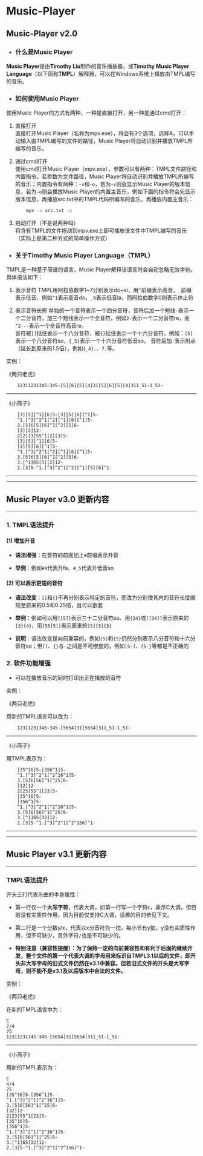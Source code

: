 # Music-Player

## Music-Player v2.0

+ ### 什么是Music Player

**Music Player**是由**Timothy Liu**制作的音乐播放器，或**Timothy Music Player Language**（以下简称**TMPL**）解释器，可以在Windows系统上播放由TMPL编写的音乐。  

+ ### 如何使用Music Player  

使用Music Player的方式有两种，一种是直接打开，另一种是通过cmd打开：

1. 直接打开  
   直接打开Music Player（名称为mpv.exe），将会有3个选项，选择A，可以手动输入由TMPL编写的文件的路径，Music Player将自动识别并播放TMPL所编写的音乐。  

2. 通过cmd打开  
   使用cmd打开Music Player（mpv.exe），参数可以有两种：TMPL文件路径和内置指令。若参数为文件路径，Music Player将自动识别并播放TMPL所编写的音乐；内置指令有两种：`-v`和`-o`，若为`-v`则会显示Music Player的版本信息，若为`-o`则会播放Music Player的内置主音乐，例如下面的指令将会先显示版本信息，再播放src.txt中的TMPL代码所编写的音乐，再播放内置主音乐：  

    ```cmd
        mpv -v src.txt -o
    ```

3. 拖动打开（不是说两种吗）  
   将含有TMPL的文件拖动到mpv.exe上即可播放该文件中TMPL编写的音乐（实际上是第二种方式的简单操作方式）

+ ### 关于Timothy Music Player Language（TMPL）  

TMPL是一种基于简谱的语言，Music Player解释该语言时会自动忽略无效字符。具体语法如下：  

1. 表示音符
   TMPL用阿拉伯数字1\~7分别表示do\~xi，用`^`前缀表示高音，`_`前缀表示低音，例如`^1`表示高音do，`_6`表示低音la，而阿拉伯数字0则表示休止符  

2. 表示音符长短
   单独的一个音符表示一个四分音符，音符后加一个短线`-`表示一个二分音符，加三个短线表示一个全音符，例如`2-`表示一个二分音符re，而`^2---`表示一个全音符高音re。  
   音符被`[]`括住表示一个八分音符，被`{}`括住表示一个十六分音符，例如：`[5]`表示一个八分音符so，`{_5}`表示一个十六分音符低音so。
   音符后加`.`表示附点（延长到原来的1.5倍），例如`{_4}.`、`7.`等。  

实例：  

《两只老虎》  

```TMPL
    12311231345-345-[5][6][5][4]31[5][6][5][4]311_51-1_51-
```  

---

《小燕子》  

```TMPL
    [3][5][^1][6]5-[3][5][6][^1]5-
    ^1.[^3]^2^1[^2][^1][6][^1]5-
    3.[5]6[5][6]^1[^2][5]6-
    [3][2]12-
    2[2][3]55^1[2][3]5-
    [3][5][^1][6]5-
    [3][5][6][^1]5-
    ^1.[^3]^2^1[^2][^1][6][^1]5-
    3.[5]6[5][6]^1[^2][5]6-
    3.[^1]65[3][2]12-
    2.[3]5-^1.[^3]^2^1[^2][^1][5][6]^1-
```

---
---

## Music Player v3.0 更新内容  

---

### 1. TMPL语法提升

#### (1) 增加升音

+ **语法增强**：在音符的前面加上`#`前缀表示升音  

+ **举例**：例如`#4`代表升fa、`#_5`代表升低音so  

#### (2) 可以表示更短的音符  

+ **语法改变**：`[]`和`{}`不再分别表示特定的音符，而改为分别使其内的音符长度缩短至原来的0.5和0.25倍，且可以嵌套  

+ **举例**：例如可以用`{[5]}`表示三十二分音符so、用`{34}`或`[[34]]`表示原来的`{3}{4}`、用`[55[5]]`表示原来的`[5][5]{5}`  

+ **说明**：语法改变是向前兼容的，例如`[5]`和`{5}`仍然分别表示八分音符和十六分音符so；但`[]`、`{}`与`-`之间是不可嵌套的，例如`[5-]`、`{5-}`等都是不正确的  

### 2. 软件功能增强  

+ 可以在播放音乐的同时打印出正在播放的音符


实例：  

《两只老虎》  

用新的TMPL语言可以改为：  

```TMPL
    12311231345-345-[5654]31[5654]311_51-1_51-
```  

---

《小燕子》  

用TMPL表示为：  

```TMPL
    [35^16]5-[356^1]5-
    ^1.[^3]^2^1[^2^16^1]5-
    3.[5]6[56]^1[^25]6-
    [32]12-
    2[23]55^1[23]5-
    [35^16]5-
    [356^1]5-
    ^1.[^3]^2^1[^2^16^1]5-
    3.[5]6[56]^1[^25]6-
    3.[^1]65[32]12-
    2.[3]5-^1.[^3]^2^1[^2^156]^1-
```

---
---

## Music Player v3.1 更新内容  

---

### TMPL语法提升

开头三行代表乐曲的本身属性：

+ 第一行仅一个**大写字符**，代表大调，如第一行写一个字符`C`，表示C大调，但目前没有实质性作用，因为目前仅支持C大调，设置的目的参见下文。

+ 第二行是一个分数y/x，代表以x分音符为一拍，每小节有y拍。y没有实质性作用，但不可缺少，另外字符`/`也是不可缺少的。

+ **特别注意（兼容性提醒）：为了保持一定的向前兼容性和有利于后面的继续开发，整个文件的第一个代表大调的字母用来标识自TMPL3.1以后的文件，即开头非大写字母的旧式文件仍然在v3.1中兼容。但若旧式文件的开头是大写字母，则不能不是v3.1及以后版本中合法的文件。**

实例：  

《两只老虎》  

在新的TMPL语言中为：  

```TMPL
C
2/4
75
12311231345-345-[5654]31[5654]311_51-1_51-
```  

---

《小燕子》  

用新的TMPL表示为：  

```TMPL
C
4/4
75
[35^16]5-[356^1]5-
^1.[^3]^2^1[^2^16^1]5-
3.[5]6[56]^1[^25]6-
[32]12-
2[23]55^1[23]5-
[35^16]5-
[356^1]5-
^1.[^3]^2^1[^2^16^1]5-
3.[5]6[56]^1[^25]6-
3.[^1]65[32]12-
2.[3]5-^1.[^3]^2^1[^2^156]^1-
```
